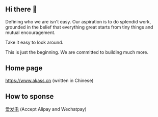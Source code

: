 ## Hi there 👋

Defining who we are isn't easy. Our aspiration is to do splendid work, grounded in the belief that everything great starts from tiny things and mutual encouragement.

Take it easy to look around. 

This is just the beginning. We are committed to building much more.

## Home page

https://www.akass.cn (written in Chinese)

## How to sponse

[爱发电](https://afdian.com/a/akatsukiro) (Accept Alipay and Wechatpay)

<!--

**Here are some ideas to get you started:**

🙋‍♀️ A short introduction - what is your organization all about?
🌈 Contribution guidelines - how can the community get involved?
👩‍💻 Useful resources - where can the community find your docs? Is there anything else the community should know?
🍿 Fun facts - what does your team eat for breakfast?
🧙 Remember, you can do mighty things with the power of [Markdown](https://docs.github.com/github/writing-on-github/getting-started-with-writing-and-formatting-on-github/basic-writing-and-formatting-syntax)
-->
